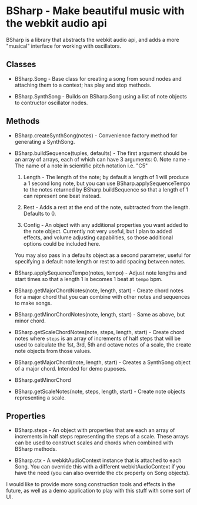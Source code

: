 # BSharp - Make beautiful music with the webkit audio api

BSharp is a library that abstracts the webkit audio api, and adds a more
"musical" interface for working with oscillators.

## Classes
 * BSharp.Song - Base class for creating a song from sound nodes and
   attaching them to a context; has play and stop methods.

 * BSharp.SynthSong - Builds on BSharp.Song using a list of note objects to
   contructor oscillator nodes.

## Methods
 * BSharp.createSynthSong(notes) - Convenience factory method for generating
   a SynthSong.

 * BSharp.buildSequence(tuples, defaults) - The first argument should be an
   array of arrays, each of which can have 3 arguments:
     0. Note name - The name of a note in scientific pitch notation i.e. "C5"

     1. Length - The length of the note; by default a length of 1 will produce
        a 1 second long note, but you can use BSharp.applySequenceTempo to the
        notes returned by BSharp.buildSequence so that a length of 1 can
        represent one beat instead.

     2. Rest - Adds a rest at the end of the note, subtracted from the length.
        Defaults to 0.

     3. Config - An object with any additional properties you want added to the
        note object. Currently not very useful, but I plan to added effects, and
        volume adjusting capabilities, so those additional options could be
        included here.

   You may also pass in a defaults object as a second parameter, useful
   for specifying a default note length or rest to add spacing between
   notes.

 * BSharp.applySequenceTempo(notes, tempo) - Adjust note lengths and start
   times so that a length 1 is becomes 1 beat at `tempo` bpm.

 * BSharp.getMajorChordNotes(note, length, start) - Create chord notes for
   a major chord that you can combine with other notes and sequences to make
   songs.

 * BSharp.getMinorChordNotes(note, length, start) - Same as above, but minor
   chord.

 * BSharp.getScaleChordNotes(note, steps, length, start) - Create chord notes
   where `steps` is an array of increments of half steps that will be used to
   calculate the 1st, 3rd, 5th and octave notes of a scale, the create note
   objects from those values.

 * BSharp.getMajorChord(note, length, start) - Creates a SynthSong object of
   a major chord. Intended for demo puposes.

 * BSharp.getMinorChord

 * BSharp.getScaleNotes(note, steps, length, start) - Create note objects
   representing a scale.

## Properties
 * BSharp.steps - An object with properties that are each an array of
   increments in half steps representing the steps of a scale. These arrays
   can be used to construct scales and chords when combined with BSharp methods.

 * BSharp.ctx - A webkitAudioContext instance that is attached to each Song.
   You can override this with a different webkitAudioContext if you have the
   need (you can also override the ctx property on Song objects).

I would like to provide more song construction tools and effects in the future,
as well as a demo application to play with this stuff with some sort of UI.

